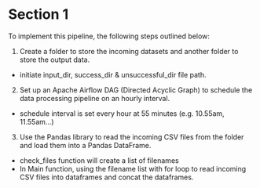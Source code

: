 # Section 1

To implement this pipeline, the following steps outlined below:

1. Create a folder to store the incoming datasets and another folder to store the output data. 
  * initiate input_dir, success_dir & unsuccessful_dir file path.
2. Set up an Apache Airflow DAG (Directed Acyclic Graph) to schedule the data processing pipeline on an hourly interval.
  * schedule interval is set every hour at 55 minutes (e.g. 10.55am, 11.55am...)
3. Use the Pandas library to read the incoming CSV files from the folder and load them into a Pandas DataFrame.
  * check_files function will create a list of filenames
  * In Main function, using the filename list with for loop to read incoming CSV files into dataframes and concat the dataframes.
